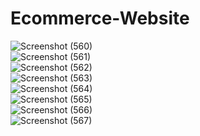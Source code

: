 # Ecommerce-Website


![Screenshot (560)](https://user-images.githubusercontent.com/61204357/91660156-31fef880-eaf2-11ea-9ddd-6d3de58dd1ef.png)
</br>
![Screenshot (561)](https://user-images.githubusercontent.com/61204357/91660162-45aa5f00-eaf2-11ea-881a-293526ade0a9.png)
</br>
![Screenshot (562)](https://user-images.githubusercontent.com/61204357/91660273-ff093480-eaf2-11ea-8401-c367d40dfd0d.png)
</br>
![Screenshot (563)](https://user-images.githubusercontent.com/61204357/91660276-029cbb80-eaf3-11ea-9321-548d462d8f18.png)
</br>
![Screenshot (564)](https://user-images.githubusercontent.com/61204357/91660294-2102b700-eaf3-11ea-9d10-b9f4ccd88656.png)
</br>
![Screenshot (565)](https://user-images.githubusercontent.com/61204357/91660298-27912e80-eaf3-11ea-85d5-ddb93d2ce634.png)
</br>
![Screenshot (566)](https://user-images.githubusercontent.com/61204357/91660299-29f38880-eaf3-11ea-873d-cc3f104d0739.png)
</br>
![Screenshot (567)](https://user-images.githubusercontent.com/61204357/91660301-2bbd4c00-eaf3-11ea-987c-b13eb29d25e5.png)






